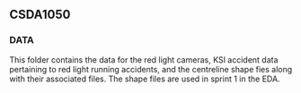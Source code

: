 ## CSDA1050

### DATA

This folder contains the data for the red light cameras, KSI accident data pertaining to red light running accidents, and the centreline shape fies along with their associated files. The shape files are used in sprint 1 in the EDA.

